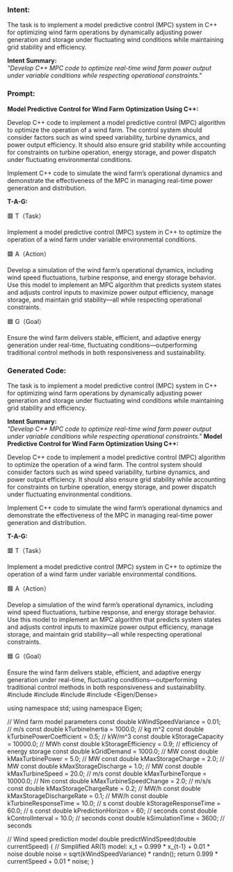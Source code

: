 ### Intent:
The task is to implement a model predictive control (MPC) system in C++ for optimizing wind farm operations by dynamically adjusting power generation and storage under fluctuating wind conditions while maintaining grid stability and efficiency.  

**Intent Summary:**  
*"Develop C++ MPC code to optimize real-time wind farm power output under variable conditions while respecting operational constraints."*

### Prompt:
**Model Predictive Control for Wind Farm Optimization Using C++:**

Develop C++ code to implement a model predictive control (MPC) algorithm to optimize the operation of a wind farm. The control system should consider factors such as wind speed variability, turbine dynamics, and power output efficiency. It should also ensure grid stability while accounting for constraints on turbine operation, energy storage, and power dispatch under fluctuating environmental conditions.

Implement C++ code to simulate the wind farm’s operational dynamics and demonstrate the effectiveness of the MPC in managing real-time power generation and distribution.

**T-A-G:**

🟥 T（Task）

Implement a model predictive control (MPC) system in C++ to optimize the operation of a wind farm under variable environmental conditions.

🟩 A（Action）

Develop a simulation of the wind farm’s operational dynamics, including wind speed fluctuations, turbine response, and energy storage behavior. Use this model to implement an MPC algorithm that predicts system states and adjusts control inputs to maximize power output efficiency, manage storage, and maintain grid stability—all while respecting operational constraints.

🟦 G（Goal）

Ensure the wind farm delivers stable, efficient, and adaptive energy generation under real-time, fluctuating conditions—outperforming traditional control methods in both responsiveness and sustainability.

### Generated Code:
The task is to implement a model predictive control (MPC) system in C++ for optimizing wind farm operations by dynamically adjusting power generation and storage under fluctuating wind conditions while maintaining grid stability and efficiency.  

**Intent Summary:**  
*"Develop C++ MPC code to optimize real-time wind farm power output under variable conditions while respecting operational constraints."*
**Model Predictive Control for Wind Farm Optimization Using C++:**

Develop C++ code to implement a model predictive control (MPC) algorithm to optimize the operation of a wind farm. The control system should consider factors such as wind speed variability, turbine dynamics, and power output efficiency. It should also ensure grid stability while accounting for constraints on turbine operation, energy storage, and power dispatch under fluctuating environmental conditions.

Implement C++ code to simulate the wind farm’s operational dynamics and demonstrate the effectiveness of the MPC in managing real-time power generation and distribution.

**T-A-G:**

🟥 T（Task）

Implement a model predictive control (MPC) system in C++ to optimize the operation of a wind farm under variable environmental conditions.

🟩 A（Action）

Develop a simulation of the wind farm’s operational dynamics, including wind speed fluctuations, turbine response, and energy storage behavior. Use this model to implement an MPC algorithm that predicts system states and adjusts control inputs to maximize power output efficiency, manage storage, and maintain grid stability—all while respecting operational constraints.

🟦 G（Goal）

Ensure the wind farm delivers stable, efficient, and adaptive energy generation under real-time, fluctuating conditions—outperforming traditional control methods in both responsiveness and sustainability.
#include <iostream>
#include <vector>
#include <cmath>
#include <Eigen/Dense>

using namespace std;
using namespace Eigen;

// Wind farm model parameters
const double kWindSpeedVariance = 0.01; // m/s
const double kTurbineInertia = 1000.0; // kg m^2
const double kTurbinePowerCoefficient = 0.5; // kW/m^3
const double kStorageCapacity = 10000.0; // MWh
const double kStorageEfficiency = 0.9; // efficiency of energy storage
const double kGridDemand = 1000.0; // MW
const double kMaxTurbinePower = 5.0; // MW
const double kMaxStorageCharge = 2.0; // MW
const double kMaxStorageDischarge = 1.0; // MW
const double kMaxTurbineSpeed = 20.0; // m/s
const double kMaxTurbineTorque = 10000.0; // Nm
const double kMaxTurbineSpeedChange = 2.0; // m/s/s
const double kMaxStorageChargeRate = 0.2; // MW/h
const double kMaxStorageDischargeRate = 0.1; // MW/h
const double kTurbineResponseTime = 10.0; // s
const double kStorageResponseTime = 60.0; // s
const double kPredictionHorizon = 60; // seconds
const double kControlInterval = 10.0; // seconds
const double kSimulationTime = 3600; // seconds

// Wind speed prediction model
double predictWindSpeed(double currentSpeed) {
    // Simplified AR(1) model: x_t = 0.999 * x_{t-1} + 0.01 * noise
    double noise = sqrt(kWindSpeedVariance) * randn();
    return 0.999 * currentSpeed + 0.01 * noise;
}
